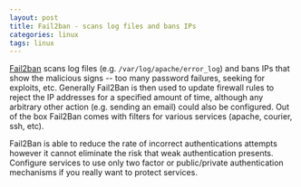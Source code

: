 ```yaml
---
layout: post
title: Fail2ban - scans log files and bans IPs
categories: linux
tags: linux
---
```


[Fail2ban](https://www.fail2ban.org/wiki/index.php/Main_Page) scans log files (e.g. ``/var/log/apache/error_log``) and bans IPs that show the malicious signs -- too many password failures, seeking for exploits, etc. Generally Fail2Ban is then used to update firewall rules to reject the IP addresses for a specified amount of time, although any arbitrary other action (e.g. sending an email) could also be configured. Out of the box Fail2Ban comes with filters for various services (apache, courier, ssh, etc).

Fail2Ban is able to reduce the rate of incorrect authentications attempts however it cannot eliminate the risk that weak authentication presents. Configure services to use only two factor or public/private authentication mechanisms if you really want to protect services.